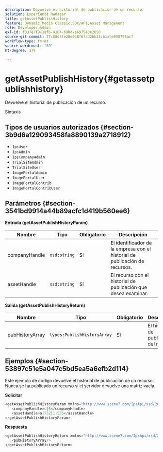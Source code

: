 ```yaml
---
description: Devuelve el historial de publicación de un recurso.
solution: Experience Manager
title: getAssetPublishHistory
feature: Dynamic Media Classic,SDK/API,Asset Management
role: Developer,Admin
exl-id: f337e7f9-1af6-4164-b9bd-e697548e2850
source-git-commit: 77c88d5fe20e048f6fad2bb23cb1abe090793acf
workflow-type: tm+mt
source-wordcount: '89'
ht-degree: 17%

---
```


# getAssetPublishHistory{#getassetpublishhistory}

Devuelve el historial de publicación de un recurso.

Sintaxis

## Tipos de usuarios autorizados {#section-3b9d6a129093458fa8890139a2718912}

* `IpsUser`
* `IpsAdmin`
* `IpsCompanyAdmin`
* `TrialSiteAdmin`
* `TrialSiteUser`
* `ImagePortalAdmin`
* `ImagePortalUser`
* `ImagePortalContrib`
* `ImagePortalContribUser`

## Parámetros {#section-3541bd9914a44b89acfc1d419b560ee6}

**Entrada (getAssetPublishHistoryParam)**

| Nombre | Tipo | Obligatorio | Descripción |
|---|---|---|---|
| companyHandle | `xsd:string` | Sí | El identificador de la empresa con el historial de publicación de recursos. |
| assetHandle | `xsd:string` | Sí | El recurso con el historial de publicación que desea examinar. |

**Salida (getAssetPublishHistoryReturn)**

| Nombre | Tipo | Obligatorio | Descripción |
|---|---|---|---|
| pubHistoryArray | `types:PublishHistoryArray` | Sí | El historial de publicación del recurso. |

## Ejemplos {#section-53897c51e5a047c5bd5ea5a6efb2d114}

Este ejemplo de código devuelve el historial de publicación de un recurso. Nunca se ha publicado un recurso si el servidor devuelve una matriz vacía.

**Solicitar**

```java
<getAssetPublishHistoryParam xmlns="http://www.scene7.com/IpsApi/xsd/2008-01-15">
   <companyHandle>c|6</companyHandle>
   <assetHandle>a|732|1|535</assetHandle>
</getAssetPublishHistoryParam>
```

**Respuesta**

```java
<getAssetPublishHistoryReturn xmlns="http://www.scene7.com/IpsApi/xsd/2008-01-15">
   <pubHistoryArray/>
</getAssetPublishHistoryReturn>
```

